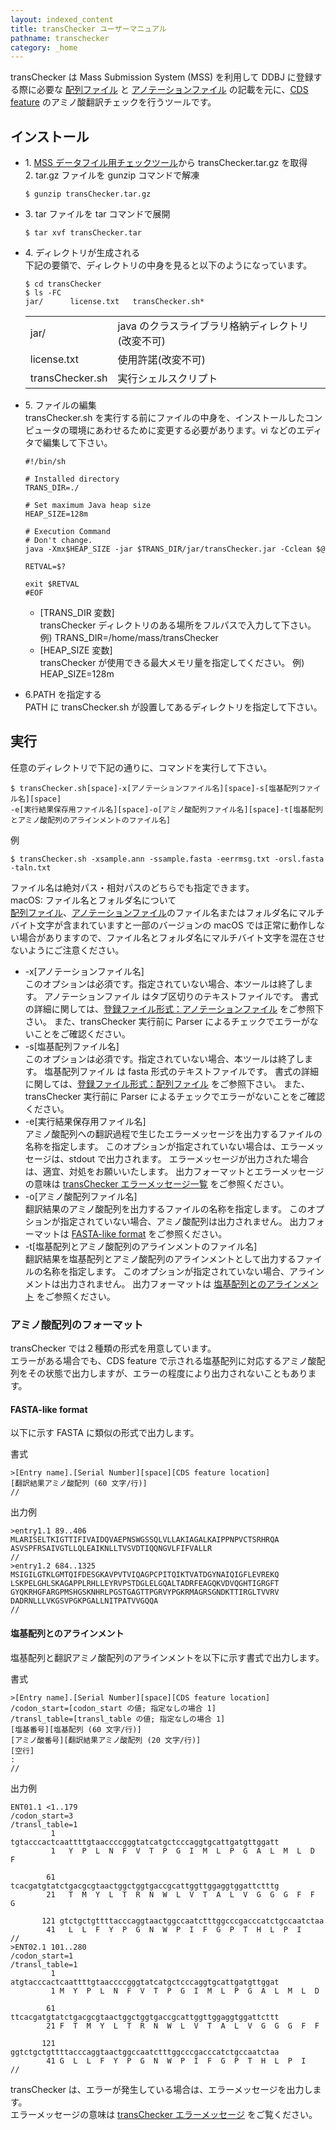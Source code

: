 ```yaml
---
layout: indexed_content
title: transChecker ユーザーマニュアル
pathname: transchecker
category: _home
---
```


<div class="section book">

transChecker は Mass Submission System (MSS) を利用して DDBJ に登録する際に必要な
[配列ファイル](/ddbj/file-format.html#sequence) と [アノテーションファイル](/ddbj/file-format-j.html#annotation) の記載を元に、[CDS feature](/ddbj/cds.html) のアミノ酸翻訳チェックを行うツールです。

<div class="section chapter">

## インストール

  - 1\. [MSS データフイル用チェックツール](/ddbj/mss-tool.html)から transChecker.tar.gz を取得  
    2\. tar.gz ファイルを gunzip コマンドで解凍
    
    ``` code
    $ gunzip transChecker.tar.gz
    ```

  - 3\. tar ファイルを tar コマンドで展開
    
    ``` code
    $ tar xvf transChecker.tar
    ```

  - 4\. ディレクトリが生成される  
    下記の要領で、ディレクトリの中身を見ると以下のようになっています。
    
    ``` code
    $ cd transChecker
    $ ls -FC
    jar/      license.txt   transChecker.sh*
    ```
    
    <div class="news_post_container glossary">
    
    |                 |                              |
    | --------------- | ---------------------------- |
    | jar/            | java のクラスライブラリ格納ディレクトリ(改変不可) |
    | license.txt     | 使用許諾(改変不可)                   |
    | transChecker.sh | 実行シェルスクリプト                   |
    

    </div>

  - 5\. ファイルの編集  
    transChecker.sh を実行する前にファイルの中身を、インストールしたコンピュータの環境にあわせるために変更する必要があります。vi などのエディタで編集して下さい。
    
    ``` code
    #!/bin/sh
    
    # Installed directory
    TRANS_DIR=./
    
    # Set maximum Java heap size
    HEAP_SIZE=128m
    
    # Execution Command
    # Don't change.
    java -Xmx$HEAP_SIZE -jar $TRANS_DIR/jar/transChecker.jar -Cclean $@
    
    RETVAL=$?
    
    exit $RETVAL
    #EOF
    ```
    
      - [TRANS\_DIR 変数\]  
        transChecker ディレクトリのある場所をフルパスで入力して下さい。
        例) TRANS\_DIR=/home/mass/transChecker
      - [HEAP\_SIZE 変数\]  
        transChecker が使用できる最大メモリ量を指定してください。
        例) HEAP\_SIZE=128m

  - 6.PATH を指定する  
    PATH に transChecker.sh が設置してあるディレクトリを指定して下さい。

</div>

<div class="section chapter">

## 実行

任意のディレクトリで下記の通りに、コマンドを実行して下さい。

``` code
$ transChecker.sh[space]-x[アノテーションファイル名][space]-s[塩基配列ファイル名][space]
-e[実行結果保存用ファイル名][space]-o[アミノ酸配列ファイル名][space]-t[塩基配列とアミノ酸配列のアラインメントのファイル名]
```

例

``` code
$ transChecker.sh -xsample.ann -ssample.fasta -eerrmsg.txt -orsl.fasta -taln.txt
```

ファイル名は絶対パス・相対パスのどちらでも指定できます。  
<span class="bold">macOS: ファイル名とフォルダ名について</span>  
[配列ファイル](/ddbj/file-format.html#sequence)、[アノテーションファイル](/ddbj/file-format.html#annotation)のファイル名またはフォルダ名にマルチバイト文字が含まれていますと一部のバージョンの macOS では正常に動作しない場合がありますので、ファイル名とフォルダ名にマルチバイト文字を混在させないようにご注意ください。

  - \-x[<span class="font-br font-normal">アノテーションファイル名</span>\]  
    このオプションは必須です。指定されていない場合、本ツールは終了します。 アノテーションファイル はタブ区切りのテキストファイルです。
    書式の詳細に関しては、[登録ファイル形式：アノテーションファイル](/ddbj/file-format.html#annotation) をご参照下さい。 また、transChecker 実行前に Parser によるチェックでエラーがないことをご確認ください。
  - \-s[<span class="font-br font-normal">塩基配列ファイル名</span>\]  
    このオプションは必須です。指定されていない場合、本ツールは終了します。 塩基配列ファイル は fasta 形式のテキストファイルです。
    書式の詳細に関しては、[登録ファイル形式：配列ファイル](/ddbj/file-format.html#sequence) をご参照下さい。 また、transChecker 実行前に Parser によるチェックでエラーがないことをご確認ください。
  - \-e[<span class="font-br font-normal">実行結果保存用ファイル名</span>\]  
    アミノ酸配列への翻訳過程で生じたエラーメッセージを出力するファイルの名称を指定します。
    このオプションが指定されていない場合は、エラーメッセージは、stdout で出力されます。 エラーメッセージが出力された場合は、適宜、対処をお願いいたします。 出力フォーマットとエラーメッセージの意味は [transChecker エラーメッセージ一覧](/ddbj/validator.html#transChecker) をご参照ください。
  - \-o[<span class="font-br font-normal">アミノ酸配列ファイル名</span>\]  
    翻訳結果のアミノ酸配列を出力するファイルの名称を指定します。 このオプションが指定されていない場合、アミノ酸配列は出力されません。
    出力フォーマットは [FASTA-like format](#output-1-1) をご参照ください。
  - \-t[<span class="font-br font-normal">塩基配列とアミノ酸配列のアラインメントのファイル名</span>\]  
    翻訳結果を塩基配列とアミノ酸配列のアラインメントとして出力するファイルの名称を指定します。
    このオプションが指定されていない場合、アラインメントは出力されません。
    出力フォーマットは [塩基配列とのアラインメント](#output-1-2) をご参照ください。

<div class="section section">

### アミノ酸配列のフォーマット

transChecker では２種類の形式を用意しています。  
エラーがある場合でも、CDS feature で示される塩基配列に対応するアミノ酸配列をその状態で出力しますが、エラーの程度により出力されないこともあります。

#### FASTA-like format

以下に示す FASTA に類似の形式で出力します。

書式

``` code
>[Entry name].[Serial Number][space][CDS feature location]
[翻訳結果アミノ酸配列 (60 文字/行)]
//
```

出力例

``` code
>entry1.1 89..406
MLARISELTKIGTTIFIVAIDQVAEPNSWGSSQLVLLAKIAGALKAIPPNPVCTSRHRQA
ASVSPFRSAIVGTLLQLEAIKNLLTVSVDTIQQNGVLFIFVALLR
//
>entry1.2 684..1325
MSIGILGTKLGMTQIFDESGKAVPVTVIQAGPCPITQIKTVATDGYNAIQIGFLEVREKQ
LSKPELGHLSKAGAPPLRHLLEYRVPSTDGLELGQALTADRFEAGQKVDVQGHTIGRGFT
GYQKRHGFARGPMSHGSKNHRLPGSTGAGTTPGRVYPGKRMAGRSGNDKTTIRGLTVVRV
DADRNLLLVKGSVPGKPGALLNITPATVVGQQA
//
```

#### 塩基配列とのアラインメント

塩基配列と翻訳アミノ酸配列のアラインメントを以下に示す書式で出力します。

書式

``` code
>[Entry name].[Serial Number][space][CDS feature location]
/codon_start=[codon_start の値; 指定なしの場合 1]
/transl_table=[transl_table の値; 指定なしの場合 1]
[塩基番号][塩基配列 (60 文字/行)]
[アミノ酸番号][翻訳結果アミノ酸配列 (20 文字/行)]
[空行]
:
//
```

出力例

``` code
ENT01.1 <1..179
/codon_start=3
/transl_table=1
         1 tgtacccactcaattttgtaaccccgggtatcatgctcccaggtgcattgatgttggatt
         1   Y  P  L  N  F  V  T  P  G  I  M  L  P  G  A  L  M  L  D  F

        61 tcacgatgtatctgacgcgtaactggctggtgaccgcattggttggaggtggattctttg
        21   T  M  Y  L  T  R  N  W  L  V  T  A  L  V  G  G  G  F  F  G

       121 gtctgctgttttacccaggtaactggccaatctttggcccgacccatctgccaatctaa
        41   L  L  F  Y  P  G  N  W  P  I  F  G  P  T  H  L  P  I  
//
>ENT02.1 101..280
/codon_start=1
/transl_table=1
         1 atgtacccactcaattttgtaaccccgggtatcatgctcccaggtgcattgatgttggat
         1 M  Y  P  L  N  F  V  T  P  G  I  M  L  P  G  A  L  M  L  D

        61 ttcacgatgtatctgacgcgtaactggctggtgaccgcattggttggaggtggattcttt
        21 F  T  M  Y  L  T  R  N  W  L  V  T  A  L  V  G  G  G  F  F

       121 ggtctgctgttttacccaggtaactggccaatctttggcccgacccatctgccaatctaa
        41 G  L  L  F  Y  P  G  N  W  P  I  F  G  P  T  H  L  P  I  
//
```

<div class="attention no_color">

transChecker は、エラーが発生している場合は、エラーメッセージを出力します。  
エラーメッセージの意味は [transChecker エラーメッセージ](/ddbj/validator.html#transchecker) をご覧ください。

</div>

</div>

</div>

</div>
